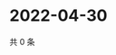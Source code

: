 # 2022-04-30

共 0 条

<!-- BEGIN WEIBO -->
<!-- 最后更新时间 Sat Apr 30 2022 20:21:14 GMT+0800 (China Standard Time) -->

<!-- END WEIBO -->
